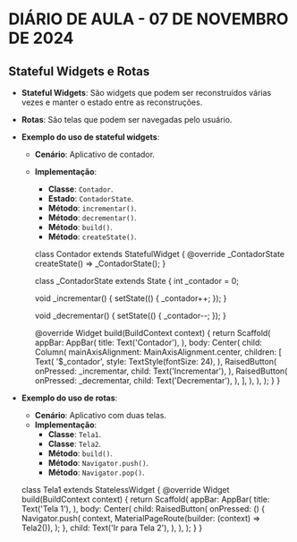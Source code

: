 <h1>DIÁRIO DE AULA - 07 DE NOVEMBRO DE 2024</h1>

## Stateful Widgets e Rotas

- **Stateful Widgets**: São widgets que podem ser reconstruídos várias vezes e manter o estado entre as reconstruções.
- **Rotas**: São telas que podem ser navegadas pelo usuário.

- **Exemplo do uso de stateful widgets**:
  - **Cenário**: Aplicativo de contador.
  - **Implementação**:
    - **Classe**: `Contador`.
    - **Estado**: `ContadorState`.
    - **Método**: `incrementar()`.
    - **Método**: `decrementar()`.
    - **Método**: `build()`.
    - **Método**: `createState()`.

    class Contador extends StatefulWidget {
      @override
      _ContadorState createState() => _ContadorState();
    }

    class _ContadorState extends State<Contador> {
      int _contador = 0;

      void _incrementar() {
        setState(() {
          _contador++;
        });
      }

      void _decrementar() {
        setState(() {
          _contador--;
        });
      }

      @override
      Widget build(BuildContext context) {
        return Scaffold(
          appBar: AppBar(
            title: Text('Contador'),
          ),
          body: Center(
            child: Column(
              mainAxisAlignment: MainAxisAlignment.center,
              children: <Widget>[
                Text(
                  '$_contador',
                  style: TextStyle(fontSize: 24),
                ),
                RaisedButton(
                  onPressed: _incrementar,
                  child: Text('Incrementar'),
                ),
                RaisedButton(
                  onPressed: _decrementar,
                  child: Text('Decrementar'),
                ),
              ],
            ),
          ),
        );
      }
    }

- **Exemplo do uso de rotas**:
    - **Cenário**: Aplicativo com duas telas.
    - **Implementação**:
        - **Classe**: `Tela1`.
        - **Classe**: `Tela2`.
        - **Método**: `build()`.
        - **Método**: `Navigator.push()`.
        - **Método**: `Navigator.pop()`.

    class Tela1 extends StatelessWidget {
        @override
        Widget build(BuildContext context) {
            return Scaffold(
            appBar: AppBar(
                title: Text('Tela 1'),
            ),
            body: Center(
                child: RaisedButton(
                onPressed: () {
                    Navigator.push(
                    context,
                    MaterialPageRoute(builder: (context) => Tela2()),
                    );
                },
                child: Text('Ir para Tela 2'),
                ),
            ),
            );
        }
        }